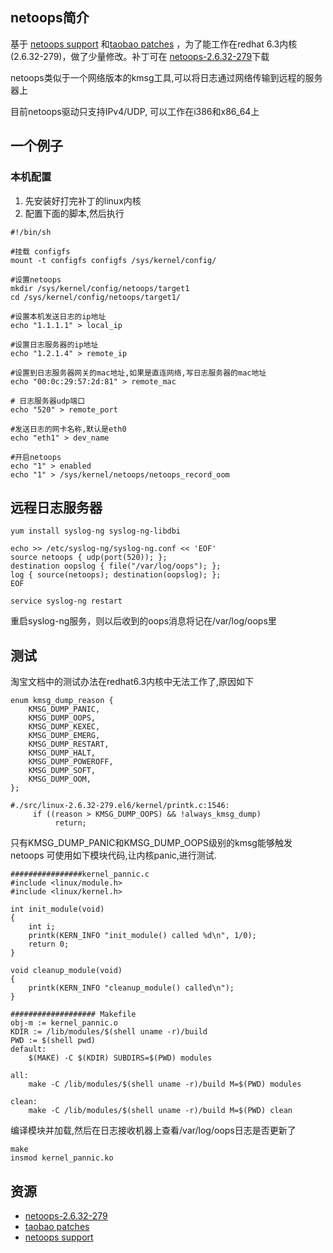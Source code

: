 ## netoops简介

基于 [netoops support][] 和[taobao patches][] ，为了能工作在redhat 6.3内核(2.6.32-279)，做了少量修改。补丁可在 [netoops-2.6.32-279][]下载

netoops类似于一个网络版本的kmsg工具,可以将日志通过网络传输到远程的服务器上

目前netoops驱动只支持IPv4/UDP,  可以工作在i386和x86_64上

<!--more-->
## 一个例子

### 本机配置
1.  先安装好打完补丁的linux内核
2. 配置下面的脚本,然后执行

```
#!/bin/sh

#挂载 configfs
mount -t configfs configfs /sys/kernel/config/

#设置netoops
mkdir /sys/kernel/config/netoops/target1
cd /sys/kernel/config/netoops/target1/

#设置本机发送日志的ip地址
echo "1.1.1.1" > local_ip

#设置日志服务器的ip地址
echo "1.2.1.4" > remote_ip

#设置到日志服务器网关的mac地址,如果是直连网络,写日志服务器的mac地址
echo "00:0c:29:57:2d:81" > remote_mac

# 日志服务器udp端口
echo "520" > remote_port

#发送日志的网卡名称,默认是eth0
echo "eth1" > dev_name

#开启netoops
echo "1" > enabled
echo "1" > /sys/kernel/netoops/netoops_record_oom
```

## 远程日志服务器
```
yum install syslog-ng syslog-ng-libdbi

echo >> /etc/syslog-ng/syslog-ng.conf << 'EOF'
source netoops { udp(port(520)); };
destination oopslog { file("/var/log/oops"); };
log { source(netoops); destination(oopslog); };
EOF

service syslog-ng restart
```

重启syslog-ng服务，则以后收到的oops消息将记在/var/log/oops里

## 测试
淘宝文档中的测试办法在redhat6.3内核中无法工作了,原因如下

```
enum kmsg_dump_reason {
    KMSG_DUMP_PANIC,
    KMSG_DUMP_OOPS,
    KMSG_DUMP_KEXEC,
    KMSG_DUMP_EMERG,
    KMSG_DUMP_RESTART,
    KMSG_DUMP_HALT,
    KMSG_DUMP_POWEROFF,
    KMSG_DUMP_SOFT,
    KMSG_DUMP_OOM,
};

#./src/linux-2.6.32-279.el6/kernel/printk.c:1546:
     if ((reason > KMSG_DUMP_OOPS) && !always_kmsg_dump)
          return;
```

只有KMSG_DUMP_PANIC和KMSG_DUMP_OOPS级别的kmsg能够触发netoops
可使用如下模块代码,让内核panic,进行测试.

```
################kernel_pannic.c
#include <linux/module.h>  
#include <linux/kernel.h>  

int init_module(void)
{
    int i;
    printk(KERN_INFO "init_module() called %d\n", 1/0);
    return 0;
}

void cleanup_module(void)
{
    printk(KERN_INFO "cleanup_module() called\n");
}

################### Makefile
obj-m := kernel_pannic.o
KDIR := /lib/modules/$(shell uname -r)/build
PWD := $(shell pwd)
default:
    $(MAKE) -C $(KDIR) SUBDIRS=$(PWD) modules

all:
    make -C /lib/modules/$(shell uname -r)/build M=$(PWD) modules
                 
clean:
    make -C /lib/modules/$(shell uname -r)/build M=$(PWD) clean
```

编译模块并加载,然后在日志接收机器上查看/var/log/oops日志是否更新了

```
make
insmod kernel_pannic.ko
```


## 资源
* [netoops-2.6.32-279][]
* [taobao patches][]
* [netoops support][] 

[netoops-2.6.32-279]:https://github.com/xiaomi-sa/netoops/tree/master/netoops-kernel-2.6.32-279.23.1.el6
[taobao patches]:https://github.com/alibaba/taobao-kernel/tree/master/patches.taobao
[netoops support]:https://lwn.net/Articles/414031/
